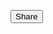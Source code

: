 <!-- needsharebutton Javascript file -->
<script src="/media/js/needsharebutton.min.js"></script>
<!-- needsharebutton CSS file -->
<link href="/media/css/needsharebutton.min.css" rel="stylesheet" />

<button  class="btn btn-default need-share-button">Share</button>
